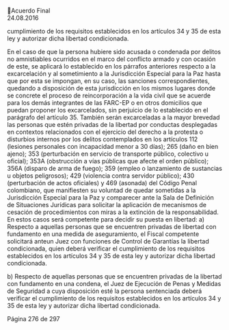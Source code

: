 Acuerdo Final  
24.08.2016  

cumplimiento de los requisitos establecidos en los artículos 34 y 35 de esta ley y autorizar dicha libertad 
condicionada. 
 
En el caso de que la persona hubiere sido acusada o condenada por delitos no amnistiables ocurridos en 
el marco del conflicto armado y con ocasión de este, se aplicará lo establecido en los párrafos anteriores 
respecto a la excarcelación y al sometimiento a la Jurisdicción Especial para la Paz hasta que por esta se 
impongan, en su caso, las sanciones correspondientes, quedando a disposición de esta jurisdicción en los 
mismos lugares donde se concrete el proceso de reincorporación a la vida civil que se acuerde para los 
demás  integrantes  de  las  FARC-EP  o  en  otros  domicilios  que  puedan  proponer  los  excarcelados,  sin 
perjuicio de lo establecido en el parágrafo del artículo 35. 
También  serán  excarceladas  a  la  mayor  brevedad  las  personas  que  estén  privadas  de  la  libertad  por 
conductas desplegadas en contextos relacionados con el ejercicio del derecho a la protesta o disturbios 
internos por los delitos contemplados en los artículos 112 (lesiones personales con incapacidad menor a 
30 días); 265 (daño en bien ajeno); 353 (perturbación en servicio de transporte público, colectivo u oficial); 
353A  (obstrucción  a  vías  públicas  que  afecte  el  orden  público);  356A  (disparo  de  arma  de  fuego);  359 
(empleo o lanzamiento de sustancias u objetos peligrosos); 429 (violencia contra servidor público); 430 
(perturbación  de  actos  oficiales)  y  469  (asonada)  del  Código  Penal  colombiano,  que  manifiesten  su 
voluntad de quedar sometidas a la Jurisdicción Especial para la Paz y comparecer ante la Sala de Definición 
de Situaciones Jurídicas para solicitar la aplicación de mecanismos de cesación de procedimientos con 
miras  a  la  extinción  de  la  responsabilidad.  En  estos  casos  será  competente  para  decidir  su  puesta  en 
libertad: 
a) Respecto  a  aquellas  personas  que  se  encuentren  privadas  de  libertad  con  fundamento  en  una 
medida de aseguramiento, el Fiscal competente solicitará anteun Juez con funciones de Control 
de Garantías la libertad condicionada, quien deberá verificar el cumplimiento de los requisitos 
establecidos en los artículos 34 y 35 de esta ley y autorizar dicha libertad condicionada. 
 
b) Respecto de aquellas personas que se encuentren privadas de la libertad con fundamento en una 
condena, el Juez de Ejecución de Penas y Medidas de Seguridad a cuya disposición esté la persona 
sentenciada deberá verificar el cumplimiento de los requisitos establecidos en los artículos 34 y 
35 de esta ley y autorizar dicha libertad condicionada. 
 
Página 276 de 297 
 

